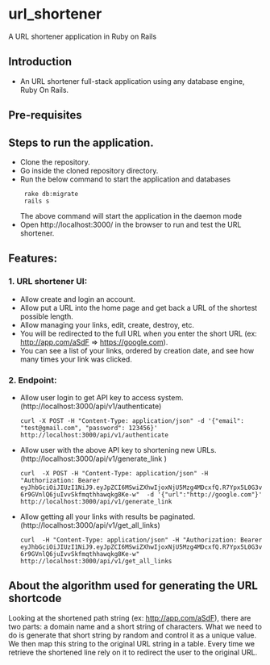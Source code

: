 # url_shortener

   A URL shortener application in Ruby on Rails

## Introduction
- An URL shortener full-stack application using any database engine, Ruby On Rails.

## Pre-requisites


## Steps to run the application.
- Clone the repository.
- Go inside the cloned repository directory.
- Run the below command to start the application and databases
  ```
   rake db:migrate
   rails s
  ```
  The above command will start the application in the daemon mode
- Open http://localhost:3000/ in the browser to run and test the URL shortener.

## Features:

### 1. URL shortener UI:
- Allow create and login an account. 
- Allow put a URL into the home page and get back a URL of the shortest possible length.
- Allow managing your links, edit, create, destroy, etc.
- You will be redirected to the full URL when you enter the short URL (ex: http://app.com/aSdF​ =>​ ​https://google.com​).
- You can see a list of your links, ordered by creation date, and see how many times your link was clicked.

### 2. Endpoint:
- Allow user login to get API key to access system. (http://localhost:3000/api/v1/authenticate)

   ``curl -X POST -H "Content-Type: application/json" -d '{"email": "test@gmail.com", "password": 123456}' http://localhost:3000/api/v1/authenticate
   ``

- Allow user with the above API key to shortening new URLs. (http://localhost:3000/api/v1/generate_link )

  ``curl  -X POST -H "Content-Type: application/json" -H "Authorization: Bearer eyJhbGciOiJIUzI1NiJ9.eyJpZCI6MSwiZXhwIjoxNjU5Mzg4MDcxfQ.R7Ypx5L0G3v6r9GVnlQ6juIvvSkfmqthhawqkg8Ke-w"  -d '{"url":"http://google.com"}' http://localhost:3000/api/v1/generate_link
  ``
- Allow getting all your links with results be paginated. (http://localhost:3000/api/v1/get_all_links)

   ``curl  -H "Content-Type: application/json" -H "Authorization: Bearer eyJhbGciOiJIUzI1NiJ9.eyJpZCI6MSwiZXhwIjoxNjU5Mzg4MDcxfQ.R7Ypx5L0G3v6r9GVnlQ6juIvvSkfmqthhawqkg8Ke-w"  http://localhost:3000/api/v1/get_all_links
   ``
## About the algorithm used for generating the URL shortcode
Looking at the shortened path string (ex: http://app.com/aSdF), there are two parts: a domain name and a short string of characters. What we need to do is generate that short string by random and control it as a unique value. We then map this string to the original URL string in a table. Every time we retrieve the shortened line rely on it to redirect the user to the original URL.

